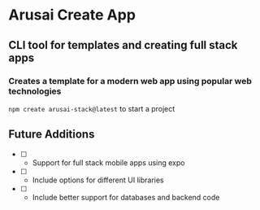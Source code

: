 # Arusai Create App

## CLI tool for templates and creating full stack apps

### Creates a template for a modern web app using popular web technologies

```npm create arusai-stack@latest``` to start a project 

## Future Additions

- [ ] - Support for full stack mobile apps using expo
- [ ] - Include options for different UI libraries
- [ ] - Include better support for databases and backend code